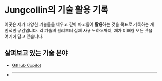 # Jungcollin의 기술 활용 기록

이곳은 제가 다양한 기술들을 배우고 깊이 파고들어 **활용**하는 것을 목표로 기록하는 개인적인 공간입니다. 각 기술의 원리부터 실제 사용 노하우까지, 제가 이해한 모든 것을 여기에 담고 있습니다.

## 살펴보고 있는 기술 분야

* [GitHub Copilot](./copilot/index.md)
* ---